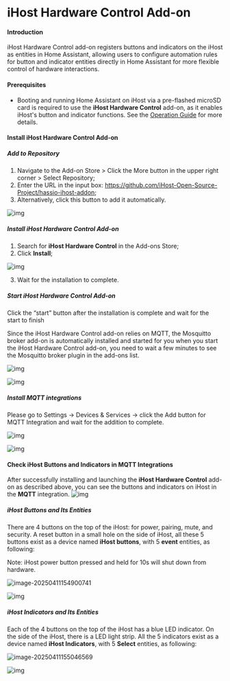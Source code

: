 # iHost Hardware Control  Add-on

#### Introduction 

iHost Hardware Control add-on registers buttons and indicators on the iHost as entities in Home Assistant, allowing users to configure automation rules for button and indicator entities directly in Home Assistant for more flexible control of hardware interactions.

#### Prerequisites 

- Booting and running Home Assistant on iHost via a pre-flashed microSD card is required to use the **iHost Hardware Control** add-on, as it enables iHost's button and indicator functions. See the [Operation Guide](https://github.com/iHost-Open-Source-Project/ha-operating-system?tab=readme-ov-file#readme) for more details. 

#### Install iHost Hardware Control Add-on

##### Add to Repository

1. Navigate to the Add-on Store > Click the More button in the upper right corner > Select Repository;
2. Enter the URL in the input box: [https://github.com/iHost-Open-Source- Project/hassio-ihost-addon](https://github.com/iHost-Open-Source-Project/hassio-ihost-addon); 
3. Alternatively, click this button to add it automatically.

![img](./images/install_button.png)

##### Install **iHost Hardware Control**  Add-on

1. Search for **iHost Hardware Control** in the Add-ons Store; 
2. Click **Install**;

![img](./images/install.png)

3. Wait for the installation to complete.

##### Start **iHost Hardware Control**  Add-on

Click the “start” button after the installation is complete and wait for the start to finish

Since the iHost Hardware Control add-on relies on MQTT, the Mosquitto broker add-on is automatically installed and started for you when you start the iHost Hardware Control add-on, you need to wait a few minutes to see the Mosquitto broker plugin in the add-ons list.

![img](./images/start.png)

![img](./images/addons.png)



##### Install MQTT integrations

Please go to Settings -> Devices & Services -> click the Add button for MQTT Integration and wait for the addition to complete.

![img](./images/mqtt.png)

![img](./images/config_mqtt.png)

#### Check iHost Buttons and Indicators in MQTT Integrations

After successfully installing and launching the **iHost Hardware Control** add-on as described above, you can see the buttons and indicators on iHost in the **MQTT** integration.
![img](./images/mqtt_devices.png)

##### iHost Buttons and Its Entities

There are 4 buttons on the top of the iHost: for power, pairing, mute, and security. A reset button in a small hole on the side of iHost, all these 5 buttons exist as a device named **iHost buttons**, with 5 **event** entities, as following: 

Note: iHost power button pressed and held for 10s will shut down from hardware.

![image-20250411154900741](./images/ihost_buttons.png)

![img](./images/buttons_device.png)

##### iHost  Indicators and Its Entities

Each of the 4 buttons on the top of the iHost has a blue LED indicator. On the side of the iHost, there is a LED light strip. All the 5 indicators exist as a device named **iHost Indicators**, with 5 **Select** entities, as following:

![image-20250411155046569](./images/ihost_indicators.png)

![img](./images/indicators_device.png)
